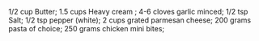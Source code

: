 1/2 cup Butter;
1.5 cups Heavy cream ;
4-6 cloves garlic minced;
1/2 tsp Salt;
1/2 tsp pepper (white);
2 cups grated parmesan cheese;
200 grams pasta of choice;
250 grams chicken mini bites;